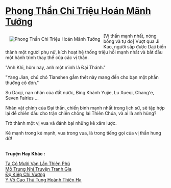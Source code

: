 <a href="https://truyentiki.com/phong-than-chi-trieu-hoan-manh-tuong.33698/" title="Phong Thần Chi Triệu Hoán Mãnh Tướng"><h1>Phong Thần Chi Triệu Hoán Mãnh Tướng</h1></a><div style="display:table"><img align="right" style="float: left; padding: 10px;" src="https://truyentiki.com/a/img/str/src/33698.jpg" alt="Phong Thần Chi Triệu Hoán Mãnh Tướng">[Vị thần mạnh nhất, nóng bỏng và tự do] Vượt qua Ji Kao, người sắp được Daji biến thành một người phụ nữ, kích hoạt hệ thống triệu hồi mạnh nhất và bắt đầu một hành trình thay thế của các vị thần. <p></p> "Anh Khỉ, hôm nay, anh một mình là Đại Thánh." <p></p> "Yang Jian, chú chó Tianshen gầm thét này mang đến cho bạn một phần thưởng cô đơn." <p></p> Su Daoji, nạn nhân của đất nước, Bing Khánh Yujie, Lu Xueqi, Chang&#39;e, Seven Fairies ... <p></p> Nhân vật chính của Đại thần, chiến binh mạnh nhất trong lịch sử, sẽ tập hợp lại để chiến đấu cho trận chiến chống lại Thiên Chúa, và ai là anh hùng? <p></p> Trở thành một vị vua và đánh bại những kẻ xâm lược. <p></p> Kẻ mạnh trong kẻ mạnh, vua trong vua, là trong tiếng gọi của vị thần hung dữ!</div><p><br><b>Truyện Hay Khác :</b></p><a href="https://truyentiki.com/ta-co-muoi-van-lan-thien-phu.33697/" alt="Ta Có Mười Vạn Lần Thiên Phú">Ta Có Mười Vạn Lần Thiên Phú</a><br/><a href="https://www.flickr.com/photos/188164041@N05/49942327862/" alt="Mỗ Trung Nhị Truyện Tranh Gia">Mỗ Trung Nhị Truyện Tranh Gia</a><br/><a href="https://github.com/nownovels/top500/tree/master/truyenhay/33908/" alt="Độ Kiếp Chi Vương">Độ Kiếp Chi Vương</a><br/><a href="https://github.com/nownovels/top500/tree/master/truyenhay/33508/" alt="Y Võ Cao Thủ Tung Hoành Thiên Hạ">Y Võ Cao Thủ Tung Hoành Thiên Hạ</a><br/>